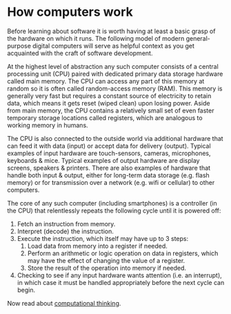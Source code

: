 # How computers work

Before learning about software it is worth having at least a basic grasp of the hardware on which it runs. 
The following model of modern general-purpose digital computers will serve as helpful context as you get acquainted with the craft of software development.

At the highest level of abstraction any such computer consists of a central processing unit (CPU) paired with dedicated primary data storage hardware called main memory. 
The CPU can access any part of this memory at random so it is often called random-access memory (RAM). 
This memory is generally very fast but requires a constant source of electricity to retain data, which means it gets reset (wiped clean) upon losing power. 
Aside from main memory, the CPU contains a relatively small set of even faster temporary storage locations called registers, which are analogous to working memory in humans.

The CPU is also connected to the outside world via additional hardware that can feed it with data (input) or accept data for delivery (output). 
Typical examples of input hardware are touch-sensors, cameras, microphones, keyboards & mice. 
Typical examples of output hardware are display screens, speakers & printers. 
There are also examples of hardware that handle both input & output, either for long-term data storage (e.g. flash memory) or for transmission over a network (e.g. wifi or cellular) to other computers.

The core of any such computer (including smartphones) is a controller (in the CPU) that relentlessly repeats the following cycle until it is powered off:
1. Fetch an instruction from memory.
1. Interpret (decode) the instruction.
1. Execute the instruction, which itself may have up to 3 steps:
    1. Load data from memory into a register if needed.
    1. Perform an arithmetic or logic operation on data in registers, which may have the effect of changing the value of a register.
    1. Store the result of the operation into memory if needed.
1. Checking to see if any input hardware wants attention (i.e. an interrupt), in which case it must be handled appropriately before the next cycle can begin.

Now read about [computational thinking](computational-thinking.md).
